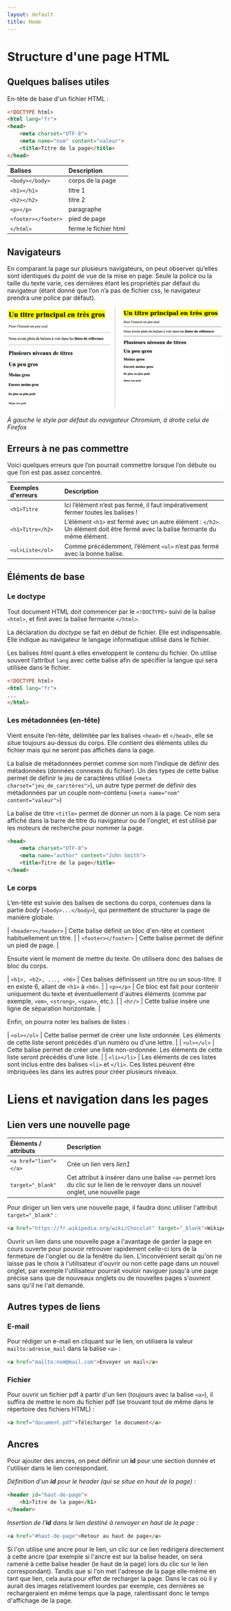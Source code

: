 ```yaml
---
layout: default
title: Home
---
```


# Structure d'une page HTML

## Quelques balises utiles

En-tête de base d'un fichier HTML :

```html
<!DOCTYPE html>
<html lang="fr">
<head>
    <meta charset="UTF-8">
    <meta name="nom" content="valeur">
    <title>Titre de la page</title>
</head>
```

| Balises       | Description  |
|:------------- |:-------------|
| `<body></body>` | corps de la page |
| `<h1></h1>` | titre 1 |
| `<h2></h2>` | titre 2 |
| `<p></p>` | paragraphe |
| `<footer></footer>` | pied de page |
| `</html>` | ferme le fichier html |


## Navigateurs

En comparant la page sur plusieurs navigateurs, on peut observer qu’elles sont identiques du point de vue de la mise en page. Seule la police ou la taille du texte varie, ces dernières étant les propriétés par défaut du navigateur (étant donné que l’on n’a pas de fichier css, le navigateur prendra une police par défaut).

![Browsers](images/browsers.png)

_À gauche le style par défaut du navigateur Chromium, à droite celui de Firefox_

## Erreurs à ne pas commettre

Voici quelques erreurs que l’on pourrait commettre lorsque l’on débute ou que l’on est pas assez concentré.

| Exemples d'erreurs | Description  |
|:------------- |:-------------|
| `<h1>Titre` | Ici l’élément n’est pas fermé, il faut impérativement fermer toutes les balises ! |
| `<h1>Titre</h2>` | L’élément `<h1>` est fermé avec un autre élément : `</h2>`. Un élément doit être fermé avec la balise fermante du même élément. |
| `<ul>Liste</ol>` | Comme précédemment, l’élément `<ul>` n’est pas fermé avec la bonne balise. |

## Éléments de base

### Le doctype

Tout document HTML doit commencer par le `<!DOCTYPE>` suivi de la balise `<html>`, et finit avec la balise fermante `</html>`.

La déclaration du _doctype_ se fait en début de fichier. Elle est indispensable. Elle indique au navigateur le langage informatique utilisé dans le fichier.

Les balises _html_ quant à elles enveloppent le contenu du fichier. On utilise souvent l’attribut `lang` avec cette balise afin de spécifier la langue qui sera utilisée dans le fichier.

```html
<!DOCTYPE html>
<html lang="fr">
...
</html>
```

### Les métadonnées (en-tête)

Vient ensuite l’en-tête, délimitée par les balises `<head>` et `</head>`, elle se situe toujours au-dessus du corps. Elle contient des éléments utiles du fichier mais qui ne seront pas affichés dans la page.

La balise de métadonnées  <meta>  permet comme son nom l’indique de définir des métadonnées (données connexes du fichier). Un des types de cette balise permet de définir le jeu de caractères utilisé (`<meta charset="jeu_de_carctères">`), un autre type permet de définir des métadonnées par un couple nom-contenu (`<meta name="nom" content="valeur">`)

La balise de titre `<title>` permet de donner un nom à la page. Ce nom sera affiché dans la barre de titre du navigateur ou de l'onglet, et est utilisé par les moteurs de recherche pour nommer la page.

```html
<head>
    <meta charset="UTF-8">
    <meta name="author" content="John Smith">
    <title>Titre de la page</title>
</head>
```

### Le corps 

L’en-tête est suivie des balises de sections du corps, contenues dans la partie _body_ (`<body>...</body>`), qui permettent de structurer la page de manière globale.

| `<header></header>` | Cette balise définit un bloc d'en-tête et contient habituellement un titre.  |
| `<footer></footer>` | Cette balise permet de définir un pied de page. |

Ensuite vient le moment de mettre du texte. On utilisera donc des balises de bloc du corps.

| `<h1>, <h2>, ..., <h6>` | Ces balises définissent un titre ou un sous-titre. Il en existe 6, allant de `<h1>` à `<h6>`. |
| `<p></p>` | Ce bloc est fait pour contenir uniquement du texte et éventuellement d'autres éléments (comme par exemple, `<em>`, `<strong>`, `<span>`, etc.). |
| `<hr/>` | Cette balise insère une ligne de séparation horizontale. |

Enfin, on pourra noter les balises de listes :

| `<ol></ol>` | Cette balise permet de créer une liste ordonnée. Les éléments de cette liste seront précédés d'un numéro ou d'une lettre. |
| `<ul></ul>` | Cette balise permet de créer une liste non-ordonnée. Les éléments de cette liste seront précédés d'une liste. |
| `<li></li>` | Les éléments de ces listes sont inclus entre des balises `<li>` et `</li>`. Ces listes peuvent être imbriquées les dans les autres pour créer plusieurs niveaux.


# Liens et navigation dans les pages

## Lien vers une nouvelle page

| Éléments / attributs | Description  |
|:------------- |:-------------|
| `<a href="lien"></a>` | Crée un lien vers _lien1_ |
| `target="_blank"` | Cet attribut à insérer dans une balise `<a>` permet lors du clic sur le lien de le renvoyer dans un nouvel onglet, une nouvelle page |

Pour diriger un lien vers une nouvelle page, il faudra donc utiliser l'attribut `target="_blank"` :

```html
<a href="https://fr.wikipedia.org/wiki/Chocolat" target="_blank">Wikipédia</a>
```

Ouvrir un lien dans une nouvelle page a l'avantage de garder la page en cours ouverte pour pouvoir retrouver rapidement celle-ci lors de la fermeture de l'onglet ou de la fenêtre du lien. L'inconvénient serait qu'on ne laisse pas le choix à l'utilisateur d'ouvrir ou non cette page dans un nouvel onglet, par exemple l'utilisateur pourrait vouloir naviguer jusqu'à une page précise sans que de nouveaux onglets ou de nouvelles pages s'ouvrent sans qu'il ne l'ait demandé.

## Autres types de liens

### E-mail

Pour rédiger un e-mail en cliquant sur le lien, on utilisera la valeur `mailto:adresse_mail` dans la balise `<a>` :

```html
<a href="mailto:nom@mail.com">Envoyer un mail</a>
```

### Fichier

Pour ouvrir un fichier pdf à partir d'un lien (toujours avec la balise `<a>`), il suffira de mettre le nom du fichier pdf (se trouvant tout de même dans le répertoire des fichiers HTML) :

```html
<a href="document.pdf">Télécharger le document</a>
```

## Ancres

Pour ajouter des ancres, on peut définir un **id** pour une section donnée et l'utiliser dans le lien correspondant.

_Définition d'un **id** pour le header (qui se situe en haut de la page) :_

```html
<header id="haut-de-page">
    <h1>Titre de la page</h1>
</header>
```

_Insertion de l'**id** dans le lien destiné à renvoyer en haut de la page :_

```html
<a href="#haut-de-page">Retour au haut de page</a>
```

Si l'on utilise une ancre pour le lien, un clic sur ce lien redirigera directement à cette ancre (par exemple si l'ancre est sur la balise header, on sera ramené à cette balise header (le haut de la page) lors du clic sur le lien correspondant). Tandis que si l'on met l'adresse de la page elle-même en tant que lien, cela aura pour effet de recharger la page. Dans le cas où il y aurait des images relativement lourdes par exemple, ces dernières se rechargeraient en même temps que la page, ralentissant donc le temps d'affichage de la page.
